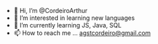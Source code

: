 - 👋 Hi, I’m @CordeiroArthur
- 👀 I’m interested in learning new languages
- 🌱 I’m currently learning JS, Java, SQL
- 📫 How to reach me ...
 agstcordeiro@gmail.com

<!---
CordeiroArthur/CordeiroArthur is a ✨ special ✨ repository because its `README.md` (this file) appears on your GitHub profile.
You can click the Preview link to take a look at your changes.
--->

